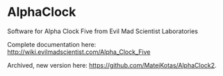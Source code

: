# AlphaClock
Software for Alpha Clock Five from Evil Mad Scientist Laboratories

Complete documentation here: http://wiki.evilmadscientist.com/Alpha_Clock_Five

Archived, new version here: https://github.com/MatejKotas/AlphaClock2.
